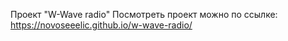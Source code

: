 Проект "W-Wave radio"
Посмотреть проект можно по ссылке: https://novoseeelic.github.io/w-wave-radio/

